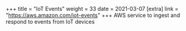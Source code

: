 +++
title = "IoT Events"
weight = 33
date = 2021-03-07
[extra]
link = "https://aws.amazon.com/iot-events"
+++
AWS service to ingest and respond to events from IoT devices

